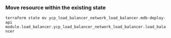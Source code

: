 ### Move resource within the existing state
`terraform state mv ycp_load_balancer_network_load_balancer.mdb-deploy-api module.load_balancer.ycp_load_balancer_network_load_balancer.load_balancer`
